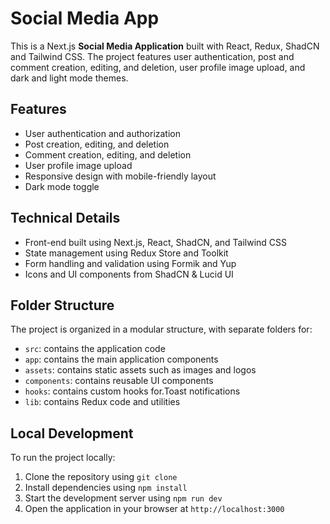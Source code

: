 # Social Media App

This is a Next.js **Social Media Application** built with React, Redux, ShadCN and Tailwind CSS. The project features user authentication, post and comment creation, editing, and deletion, user profile image upload, and dark and light mode themes.

## Features

- User authentication and authorization
- Post creation, editing, and deletion
- Comment creation, editing, and deletion
- User profile image upload
- Responsive design with mobile-friendly layout
- Dark mode toggle

## Technical Details

- Front-end built using Next.js, React, ShadCN, and Tailwind CSS
- State management using Redux Store and Toolkit
- Form handling and validation using Formik and Yup
- Icons and UI components from ShadCN & Lucid UI

## Folder Structure

The project is organized in a modular structure, with separate folders for:

- `src`: contains the application code
- `app`: contains the main application components
- `assets`: contains static assets such as images and logos
- `components`: contains reusable UI components
- `hooks`: contains custom hooks for.Toast notifications
- `lib`: contains Redux code and utilities

## Local Development

To run the project locally:

1. Clone the repository using `git clone`
2. Install dependencies using `npm install`
3. Start the development server using `npm run dev`
4. Open the application in your browser at `http://localhost:3000`
